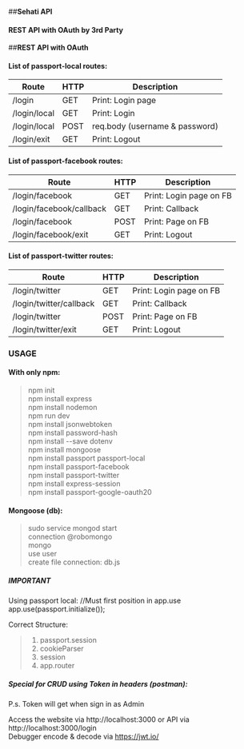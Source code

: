 ##**Sehati API**
#### REST API with OAuth by 3rd Party

##**REST API with OAuth**
#### List of passport-local routes:

**Route**    | **HTTP**       | **Description**
-------------|----------------|------------------------
/login       | GET            | Print: Login page
/login/local | GET            | Print: Login
/login/local | POST           | req.body (username & password)
/login/exit  | GET            | Print: Logout

#### List of passport-facebook routes:

**Route**                | **HTTP**      | **Description**
-------------------------|---------------|------------------------
/login/facebook			     | GET           | Print: Login page on FB
/login/facebook/callback | GET           | Print: Callback
/login/facebook			     | POST          | Print: Page on FB
/login/facebook/exit     | GET           | Print: Logout

#### List of passport-twitter routes:

**Route**                | **HTTP**      | **Description**
-------------------------|---------------|------------------------
/login/twitter			     | GET           | Print: Login page on FB
/login/twitter/callback  | GET           | Print: Callback
/login/twitter			     | POST          | Print: Page on FB
/login/twitter/exit      | GET           | Print: Logout

### **USAGE**
#### With only npm:

> npm init <br>
> npm install express <br>
> npm install nodemon <br>
> npm run dev <br>
> npm install jsonwebtoken <br>
> npm install password-hash <br>
> npm install --save dotenv <br>
> npm install mongoose <br>
> npm install passport passport-local <br>
> npm install passport-facebook <br>
> npm install passport-twitter <br>
> npm install express-session <br>
> npm install passport-google-oauth20

#### Mongoose (db):

> sudo service mongod start <br>
> connection @robomongo <br>
> mongo <br>
> use user <br>
> create file connection: db.js

##### **IMPORTANT**
Using passport local:
//Must first position in app.use
app.use(passport.initialize());

Correct Structure:
> 1. passport.session <br>
> 2. cookieParser <br>
> 3. session <br>
> 4. app.router

##### Special for CRUD using Token in headers (postman):
P.s. Token will get when sign in as Admin

Access the website via http://localhost:3000 or API via http://localhost:3000/login <br>
Debugger encode & decode via https://jwt.io/
